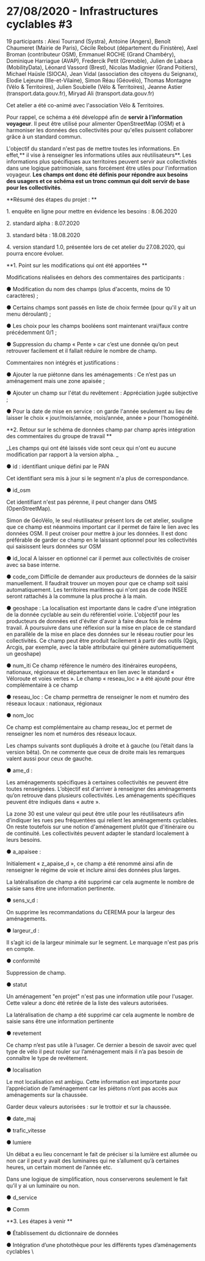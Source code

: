 # 27/08/2020 - Infrastructures cyclables #3

19 participants : Alexi Tourrand (Systra), Antoine (Angers), Benoît Chaumeret (Mairie de Paris), Cécile Rebout (département du Finistère), Axel Broman (contributeur OSM), Emmanuel ROCHE (Grand Chambéry), Dominique Harriague (AVAP), Fredercik Petit (Grenoble), Julien de Labaca (MobilityData), Léonard Vassord (Brest), Nicolas Madignier (Grand Poitiers), Michael Haüsle (SIOCA), Jean Vidal (association des citoyens du Seignanx), Elodie Lejeune (Ille-et-Vilaine), Simon Réau (Géovélo), Thomas Montagne (Vélo & Territoires), Julien Soubielle (Vélo & Territoires), Jeanne Astier (transport.data.gouv.fr), Miryad Ali (transport.data.gouv.fr)

Cet atelier a été co-animé avec l'association Vélo & Territoires. 



Pour rappel, ce schéma a été développé afin de **servir à l’information voyageur**. Il peut être utilisé pour alimenter OpenStreetMap (OSM) et à harmoniser les données des collectivités pour qu'elles puissent collaborer grâce à un standard commun. 

L'objectif du standard n'est pas de mettre toutes les informations. En effet,** il vise à renseigner les informations utiles aux réutilisateurs**. Les informations plus spécifiques aux territoires peuvent servir aux collectivités dans une logique patrimoniale, sans forcément être utiles pour l'information voyageur. **Les champs ont donc été définis pour répondre aux besoins des usagers et ce schéma est un tronc commun qui doit servir de base pour les collectivités**. 

**Résumé des étapes du projet : **

1\. enquête en ligne pour mettre en évidence les besoins : 8.06.2020 

2\. standard alpha : 8.07.2020 

3\. standard bêta : 18.08.2020 

4\. version standard 1.0, présentée lors de cet atelier du 27.08.2020, qui pourra encore évoluer. 

**1. Point sur les modifications qui ont été apportées **

Modifications réalisées en dehors des commentaires des participants : 

● Modification du nom des champs (plus d'accents, moins de 10 caractères) ; 

● Certains champs sont passés en liste de choix fermée (pour qu'il y ait un menu déroulant) ; 

● Les choix pour les champs booléens sont maintenant vrai/faux contre précédemment 0/1 ; 

● Suppression du champ « Pente » car c’est une donnée qu’on peut retrouver facilement et il fallait réduire le nombre de champ. 

Commentaires non intégrés et justifications : 

● Ajouter la rue piétonne dans les aménagements : Ce n’est pas un aménagement mais une zone apaisée ; 

● Ajouter un champ sur l'état du revêtement : Appréciation jugée subjective ; 

● Pour la date de mise en service : on garde l'année seulement au lieu de laisser le choix « jour/mois/année, mois/année, année » pour l'homogénéité. 

**2. Retour sur le schéma de données champ par champ après intégration des commentaires du groupe de travail **

_Les champs qui ont été laissés vide sont ceux qui n'ont eu aucune modification par rapport à la version alpha. _

● id : identifiant unique défini par le PAN 

Cet identifiant sera mis à jour si le segment n'a plus de correspondance. 

● id_osm 

Cet identifiant n'est pas pérenne, il peut changer dans OMS (OpenStreetMap). 

Simon de GéoVélo, le seul réutilisateur présent lors de cet atelier, souligne que ce champ est néanmoins important car il permet de faire le lien avec les données OSM. Il peut croiser pour mettre à jour les données. Il est donc préférable de garder ce champ en le laissant optionnel pour les collectivités qui saisissent leurs données sur OSM 

● id_local A laisser en optionnel car il permet aux collectivités de croiser avec sa base interne. 

● code_com Difficile de demander aux producteurs de données de la saisir manuellement. Il faudrait trouver un moyen pour que ce champ soit saisi automatiquement. Les territoires maritimes qui n'ont pas de code INSEE seront rattachés à la commune la plus proche à la main. 

● geoshape : La localisation est importante dans le cadre d'une intégration de la donnée cyclable au sein du référentiel voirie. L'objectif pour les producteurs de données est d'éviter d'avoir à faire deux fois le même travail. À poursuivre dans une réflexion sur la mise en place de ce standard en parallèle de la mise en place des données sur le réseau routier pour les collectivités. Ce champ peut être produit facilement à partir des outils (Qgis, Arcgis, par exemple, avec la table attributaire qui génère automatiquement un geoshape) 

● num_iti Ce champ référence le numéro des itinéraires européens, nationaux, régionaux et départementaux en lien avec le standard « Véloroute et voies vertes ». Le champ « reseau_loc » a été ajouté pour être complémentaire à ce champ 

● reseau_loc : Ce champ permettra de renseigner le nom et numéro des réseaux locaux : nationaux, régionaux 

● nom_loc 

Ce champ est complémentaire au champ reseau_loc et permet de renseigner les nom et numéros des réseaux locaux. 

Les champs suivants sont dupliqués à droite et à gauche (ou l’était dans la version bêta). On ne commente que ceux de droite mais les remarques valent aussi pour ceux de gauche. 

● ame_d : 

Les aménagements spécifiques à certaines collectivités ne peuvent être toutes renseignées. L’objectif est d'arriver à renseigner des aménagements qu’on retrouve dans plusieurs collectivités. Les aménagements spécifiques peuvent être indiqués dans « autre ». 

La zone 30 est une valeur qui peut être utile pour les réutilisateurs afin d’indiquer les rues peu fréquentées qui relient les aménagements cyclables. On reste toutefois sur une notion d'aménagement plutôt que d'itinéraire ou de continuité. Les collectivités peuvent adapter le standard localement à leurs besoins. 

● a_apaisee : 

Initialement « z_apaise_d », ce champ a été renommé ainsi afin de renseigner le régime de voie et inclure ainsi des données plus larges. 

La latéralisation de champ a été supprimé car cela augmente le nombre de saisie sans être une information pertinente. 

● sens_v_d : 

On supprime les recommandations du CEREMA pour la largeur des aménagements. 

● largeur_d : 

Il s’agit ici de la largeur minimale sur le segment. Le marquage n'est pas pris en compte. 

● conformité 

Suppression de champ. 

● statut 

Un aménagement "en projet" n'est pas une information utile pour l'usager. Cette valeur a donc été retirée de la liste des valeurs autorisées. 

La latéralisation de champ a été supprimé car cela augmente le nombre de saisie sans être une information pertinente 

● revetement 

Ce champ n’est pas utile à l’usager. Ce dernier a besoin de savoir avec quel type de vélo il peut rouler sur l’aménagement mais il n’a pas besoin de connaître le type de revêtement. 

● localisation 

Le mot localisation est ambigu. Cette information est importante pour l’appréciation de l’aménagement car les piétons n’ont pas accès aux aménagements sur la chaussée. 

Garder deux valeurs autorisées : sur le trottoir et sur la chaussée. 

● date_maj 

● trafic_vitesse 

● lumiere 

Un débat a eu lieu concernant le fait de préciser si la lumière est allumée ou non car il peut y avait des luminaires qui ne s’allument qu’à certaines heures, un certain moment de l’année etc.

Dans une logique de simplification, nous conserverons seulement le fait qu’il y ai un luminaire ou non.

● d_service 

● Comm 



**3. Les étapes à venir **

● Établissement du dictionnaire de données 

● Intégration d’une photothèque pour les différents types d’aménagements cyclables \
